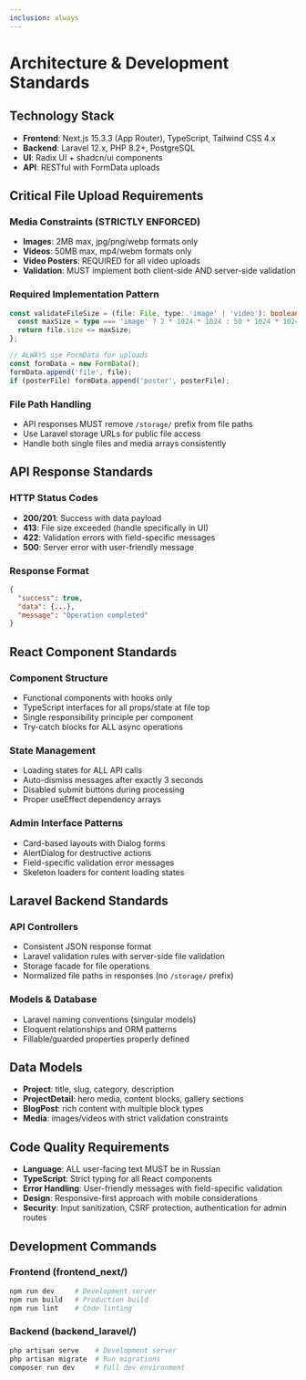 ```yaml
---
inclusion: always
---
```


# Architecture & Development Standards

## Technology Stack
- **Frontend**: Next.js 15.3.3 (App Router), TypeScript, Tailwind CSS 4.x
- **Backend**: Laravel 12.x, PHP 8.2+, PostgreSQL
- **UI**: Radix UI + shadcn/ui components
- **API**: RESTful with FormData uploads

## Critical File Upload Requirements

### Media Constraints (STRICTLY ENFORCED)
- **Images**: 2MB max, jpg/png/webp formats only
- **Videos**: 50MB max, mp4/webm formats only
- **Video Posters**: REQUIRED for all video uploads
- **Validation**: MUST implement both client-side AND server-side validation

### Required Implementation Pattern
```typescript
const validateFileSize = (file: File, type: 'image' | 'video'): boolean => {
  const maxSize = type === 'image' ? 2 * 1024 * 1024 : 50 * 1024 * 1024;
  return file.size <= maxSize;
};

// ALWAYS use FormData for uploads
const formData = new FormData();
formData.append('file', file);
if (posterFile) formData.append('poster', posterFile);
```

### File Path Handling
- API responses MUST remove `/storage/` prefix from file paths
- Use Laravel storage URLs for public file access
- Handle both single files and media arrays consistently

## API Response Standards

### HTTP Status Codes
- **200/201**: Success with data payload
- **413**: File size exceeded (handle specifically in UI)
- **422**: Validation errors with field-specific messages
- **500**: Server error with user-friendly message

### Response Format
```json
{
  "success": true,
  "data": {...},
  "message": "Operation completed"
}
```

## React Component Standards

### Component Structure
- Functional components with hooks only
- TypeScript interfaces for all props/state at file top
- Single responsibility principle per component
- Try-catch blocks for ALL async operations

### State Management
- Loading states for ALL API calls
- Auto-dismiss messages after exactly 3 seconds
- Disabled submit buttons during processing
- Proper useEffect dependency arrays

### Admin Interface Patterns
- Card-based layouts with Dialog forms
- AlertDialog for destructive actions
- Field-specific validation error messages
- Skeleton loaders for content loading states

## Laravel Backend Standards

### API Controllers
- Consistent JSON response format
- Laravel validation rules with server-side file validation
- Storage facade for file operations
- Normalized file paths in responses (no `/storage/` prefix)

### Models & Database
- Laravel naming conventions (singular models)
- Eloquent relationships and ORM patterns
- Fillable/guarded properties properly defined

## Data Models
- **Project**: title, slug, category, description
- **ProjectDetail**: hero media, content blocks, gallery sections
- **BlogPost**: rich content with multiple block types
- **Media**: images/videos with strict validation constraints

## Code Quality Requirements
- **Language**: ALL user-facing text MUST be in Russian
- **TypeScript**: Strict typing for all React components
- **Error Handling**: User-friendly messages with field-specific validation
- **Design**: Responsive-first approach with mobile considerations
- **Security**: Input sanitization, CSRF protection, authentication for admin routes

## Development Commands

### Frontend (frontend_next/)
```bash
npm run dev     # Development server
npm run build   # Production build
npm run lint    # Code linting
```

### Backend (backend_laravel/)
```bash
php artisan serve    # Development server
php artisan migrate  # Run migrations
composer run dev     # Full dev environment
```